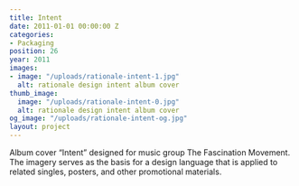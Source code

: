 ```yaml
---
title: Intent
date: 2011-01-01 00:00:00 Z
categories:
- Packaging
position: 26
year: 2011
images:
- image: "/uploads/rationale-intent-1.jpg"
  alt: rationale design intent album cover
thumb_image:
  image: "/uploads/rationale-intent-0.jpg"
  alt: rationale design intent album cover
og_image: "/uploads/rationale-intent-og.jpg"
layout: project
---
```


Album cover “Intent” designed for music group The Fascination Movement. The imagery serves as the basis for a design language that is applied to related singles, posters, and other promotional materials.